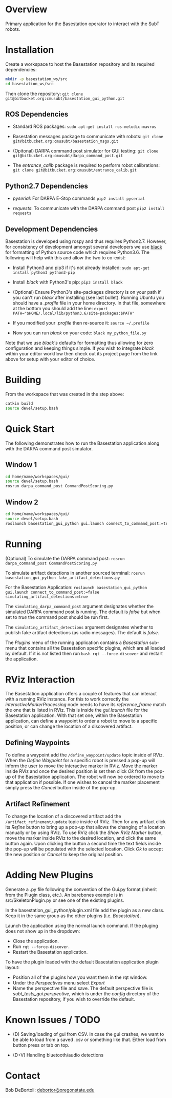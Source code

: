 Overview
========

Primary application for the Basestation operator to interact with the SubT robots.


Installation
============

Create a workspace to host the Basestation repository and its required dependencies:
```bash
mkdir -p basestation_ws/src
cd basestation_ws/src
```

Then clone the repository:
`git clone git@bitbucket.org:cmusubt/basestation_gui_python.git`


ROS Dependencies
----------------

- Standard ROS packages:
  `sudo apt-get install ros-melodic-mavros`

- Basestation messages package to communicate with robots:
  `git clone git@bitbucket.org:cmusubt/basestation_msgs.git`

- (Opitonal) DARPA command post simulator for GUI testing:
  `git clone git@bitbucket.org:cmusubt/darpa_command_post.git`

- The *entrance_calib* package is required to perform robot calibrations:
  `git clone git@bitbucket.org:cmusubt/entrance_calib.git`


Python2.7 Dependencies
----------------------

- *pyserial*:  For DARPA E-Stop commands
  `pip2 install pyserial`

- *requests*:  To communicate with the DARPA command post
  `pip2 install requests`


Development Dependencies
------------------------

Basestation is developed using rospy and thus requires Python2.7.  However, for
consistency of development amongst several developers we use
[black](https://github.com/python/black) for formatting of Python source code which
requires Python3.6.  The following will help with this and allow the two to co-exist:

- Install Python3 and pip3 if it's not already installed:
  `sudo apt-get install python3 python3-pip`

- Install _black_ with Python3's pip: `pip3 install black`

- (Optional) Ensure Python3's site-packages directory is on your path if you can't run
  _black_ after installing (see last bullet).  Running Ubuntu you should have a _.profile_
  file in your home directory.  In that file, somewhere at the bottom you should add the
  line: `export PATH="$HOME/.local/lib/python3.6/site-packages:$PATH"`

- If you modified your _.profile_ then re-source it: `source ~/.profile`

- Now you can run _black_ on your code: `black my_python_file.py`

Note that we use _black's_ defaults for formatting thus allowing for zero configuration
and keeping things simple.  If you wish to integrate _black_ within your editor workflow
then check out its project page from the link above for setup with your editor of choice.


Building
========

From the workspace that was created in the step above:
```bash
catkin build
source devel/setup.bash
```


Quick Start
===========

The following demonstrates how to run the Basestation application along with the DARPA
command post simulator.

Window 1
--------

```bash
cd home/name/workspaces/gui/
source devel/setup.bash
rosrun darpa_command_post CommandPostScoring.py
```

Window 2
--------

```bash
cd home/name/workspaces/gui/
source devel/setup.bash
roslaunch basestation_gui_python gui.launch connect_to_command_post:=true
```


Running
=======

(Optional) To simulate the DARPA command post:
`rosrun darpa_command_post CommandPostScoring.py`

To simulate artifact detections in another sourced terminal:
`rosrun basestation_gui_python fake_artifact_detections.py`

For the Basestation Application:
`roslaunch basestation_gui_python gui.launch connect_to_command_post:=false simulating_artifact_detections:=true`

The `simulating_darpa_command_post` argument designates whether the simulated DARPA
command post is running.  The default is *false* but when set to *true* the command post
should be run first.

The `simulating_artifact_detections` argument designates whether to publish fake artifact
detections (as radio messages).  The default is *false*.

The _Plugins_ menu of the running application contains a _Basestation_ sub-menu that
contains all the Basestation specific plugins, which are all loaded by default.  If it is
not listed then run `bash rqt --force-discover` and restart the application.


RViz Interaction
================

The Basestation application offers a couple of features that can interact with a running
RViz instance.  For this to work correctly the *interactiveMarkerProcessing* node needs to
have its *reference_frame* match the one that is listed in RViz.  This is inside the
*gui.launch* file for the Basestation application.  With that set one, within the
Basestation application, can define a waypoint to order a robot to move to a specific
position, or can change the location of a discovered artifact.

Defining Waypoints
------------------

To define a waypoint add the `/define_waypoint/update` topic inside of RViz.  When the
*Define Waypoint* for a specific robot is pressed a pop-up will inform the user to move
the interactive marker in RViz.  Move the marker inside RViz and once the desired position
is set then click _Ok_ from the pop-up of the Basestation application.  The robot will now
be ordered to move to that application if possible.  If one wishes to cancel the marker
placement simply press the _Cancel_ button inside of the pop-up.

Artifact Refinement
-------------------

To change the location of a discovered artifact add the `/artifact_refinement/update`
topic inside of RViz.  Then for any artifact click its _Refine_ button to bring up a
pop-up that allows the changing of a location manually or by using RViz.  To use RViz
click the _Show RViz Marker_ button, move the marker inside RViz to the desired location,
and click the same button again.  Upon clicking the button a second time the text fields
inside the pop-up will be populated with the selected location.  Click _Ok_ to accept the
new position or _Cancel_ to keep the original position.


Adding New Plugins
==================

Generate a .py file following the convention of the Gui.py format (inherit from the Plugin
class, etc.).  An barebones example is in src/SkeletonPlugin.py or see one of the existing
plugins.

In the basestation_gui_python/plugin.xml file add the plugin as a new class. Keep it in
the same group as the other plugins (i.e. *Basestation*).

Launch the application using the normal launch command.  If the pluging does not show up in
the dropdown:

- Close the application.
- Run `rqt --force-discover`.
- Restart the Basestation application.

To have the plugin loaded with the default Basestation application plugin layout:

- Position all of the plugins how you want them in the rqt window.
- Under the _Perspectives_ menu select *Export*
- Name the perspective file and save.  The default perspective file is
  *subt_tests_gui.perspective*, which is under the _config_ directory of the Basestation
  repository, if you wish to override the default.


Known Issues / TODO
===================

* (D) Saving/loading of gui from CSV.  In case the gui crashes, we want to be able to load
from a saved .csv or something like that.  Either load from button press or tab on top.

* (D+V) Handling bluetooth/audio detections


Contact
=======

Bob DeBortoli: debortor@oregonstate.edu
